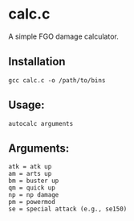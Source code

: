 # calc.c
A simple FGO damage calculator.
## Installation
```
gcc calc.c -o /path/to/bins
```
## Usage:
```
autocalc arguments
```
## Arguments:
```
atk = atk up
am = arts up
bm = buster up
qm = quick up
np = np damage
pm = powermod
se = special attack (e.g., se150)
```
